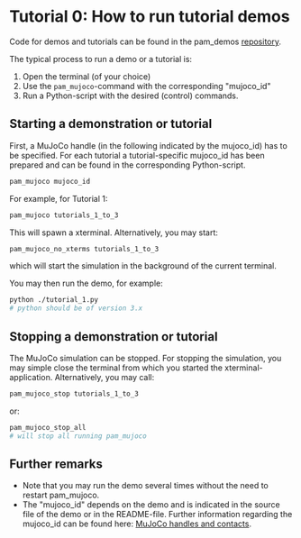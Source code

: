 # Tutorial 0: How to run tutorial demos

Code for demos and tutorials can be found in the pam_demos [repository](https://github.com/intelligent-soft-robots/pam_demos).

The typical process to run a demo or a tutorial is:

1. Open the terminal (of your choice)
2. Use the ```pam_mujoco```-command with the corresponding "mujoco_id"
3. Run a Python-script with the desired (control) commands.

## Starting a demonstration or tutorial

First, a MuJoCo handle (in the following indicated by the mujoco_id) has to be specified. For each tutorial a tutorial-specific mujoco_id has been prepared and can be found in the corresponding Python-script. 

```bash
pam_mujoco mujoco_id
```

For example, for Tutorial 1:

```bash
pam_mujoco tutorials_1_to_3
```

This will spawn a xterminal. Alternatively, you may start:

```bash
pam_mujoco_no_xterms tutorials_1_to_3
```

which will start the simulation in the background of the current terminal.

You may then run the demo, for example:

```bash
python ./tutorial_1.py
# python should be of version 3.x
```

## Stopping a demonstration or tutorial

The MuJoCo simulation can be stopped. For stopping the simulation, you may simple close the terminal from which you started the xterminal-application. Alternatively, you may call:

```bash
pam_mujoco_stop tutorials_1_to_3
```

or:

```bash
pam_mujoco_stop_all
# will stop all running pam_mujoco
```

## Further remarks

* Note that you may run the demo several times without the need to restart pam_mujoco.
* The "mujoco_id" depends on the demo and is indicated in the source file of the demo or in the README-file. Further information regarding the mujoco_id can be found here: [MuJoCo handles and contacts](C1_handle).





